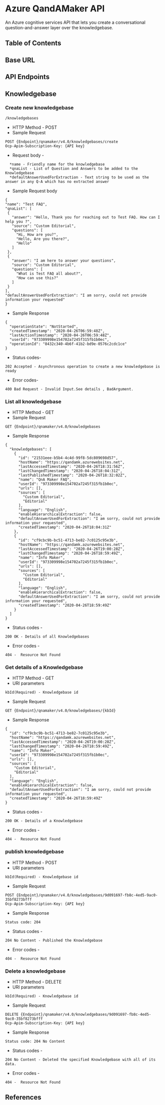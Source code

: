# Azure QandAMaker API
An Azure cognitive services API that lets you create a conversational question-and-answer layer over the knowledgebase.

## Table of Contents

## Base URL

## API Endpoints

## Knowledgebase

### Create new knowledgebase
```
/knowledgebases
```
* HTTP Method - POST
* Sample Request
```
POST {Endpoint}/qnamaker/v4.0/knowledgebases/create
Ocp-Apim-Subscription-Key: {API key}
```
* Request body -
```
  *name - Friendly name for the knowledgebase
  *qnaList - List of Question and Answers to be added to the Knowledgebase
  *defaultAnswerUsedForExtraction - Text string to be used as the answer in any Q-A which has no extracted answer
 ```
* Sample Request body 
```
{
"name": "Test FAQ",
"qnaList": [
 {
   "answer": "Hello, Thank you for reaching out to Test FAQ. How can I help you ?",
   "source": "Custom Editorial",
   "questions": [
     "Hi, How are you?",
     "Hello, Are you there?",
     "Hello"
   ]
 },
 {
   "answer": "I am here to answer your questions",
   "source": "Custom Editorial",
   "questions": [
     "What is Test FAQ all about?",
     "How can use this?"
   ]
 }
],
"defaultAnswerUsedForExtraction": "I am sorry, could not provide information your requested"
}
```
* Sample Response
```
{
  "operationState": "NotStarted",
  "createdTimestamp": "2020-04-26T06:59:48Z",
  "lastActionTimestamp": "2020-04-26T06:59:48Z",
  "userId": "973309998e154702a7245f315fb1b0ec",
  "operationId": "8432c340-4b6f-41b2-bd9e-0576c2cdc1ce"
}
```
* Status codes-
```
202 Accepted - Asynchronous operation to create a new knowledgebase is ready
```
* Error codes-
```
400 Bad Request - Invalid Input.See details , BadArgument.
```
### List all knowledgebase
* HTTP Method - GET
* Sample Request
```
GET {Endpoint}/qnamaker/v4.0/knowledgebases
```
* Sample Response 
```
{
  "knowledgebases": [
    {
      "id": "21531eee-b5b4-4c4d-99f8-5dc809698d57",
      "hostName": "https://qandamk.azurewebsites.net",
      "lastAccessedTimestamp": "2020-04-26T18:31:56Z",
      "lastChangedTimestamp": "2020-04-26T18:04:31Z",
      "lastPublishedTimestamp": "2020-04-26T18:32:02Z",
      "name": "QnA Maker FAQ",
      "userId": "973309998e154702a7245f315fb1b0ec",
      "urls": [],
      "sources": [
        "Custom Editorial",
        "Editorial"
      ],
      "language": "English",
      "enableHierarchicalExtraction": false,
      "defaultAnswerUsedForExtraction": "I am sorry, could not provide information your requested",
      "createdTimestamp": "2020-04-26T18:04:31Z"
    },
    {
      "id": "cf9cbc9b-bc51-4713-be82-7c0125c95e3b",
      "hostName": "https://qandamk.azurewebsites.net",
      "lastAccessedTimestamp": "2020-04-26T19:00:28Z",
      "lastChangedTimestamp": "2020-04-26T18:59:49Z",
      "name": "Info Maker",
      "userId": "973309998e154702a7245f315fb1b0ec",
      "urls": [],
      "sources": [
        "Custom Editorial",
        "Editorial"
      ],
      "language": "English",
      "enableHierarchicalExtraction": false,
      "defaultAnswerUsedForExtraction": "I am sorry, could not provide information your requested",
      "createdTimestamp": "2020-04-26T18:59:49Z"
    }
  ]
}
```
* Status codes -
```
200 OK - Details of all Knowledgebases
```
* Error codes -
```
404 -  Resource Not Found 
```
### Get details of a Knowledgebase
* HTTP Method - GET
* URI parameters 
```
kbId(Required) - Knowledgebase id
```
* Sample Request
```
GET {Endpoint}/qnamaker/v4.0/knowledgebases/{kbId}
```
* Sample Response 
```
{
  "id": "cf9cbc9b-bc51-4713-be82-7c0125c95e3b",
  "hostName": "https://qandamk.azurewebsites.net",
  "lastAccessedTimestamp": "2020-04-26T19:00:28Z",
  "lastChangedTimestamp": "2020-04-26T18:59:49Z",
  "name": "Info Maker",
  "userId": "973309998e154702a7245f315fb1b0ec",
  "urls": [],
  "sources": [
    "Custom Editorial",
    "Editorial"
  ],
  "language": "English",
  "enableHierarchicalExtraction": false,
  "defaultAnswerUsedForExtraction": "I am sorry, could not provide information your requested",
  "createdTimestamp": "2020-04-26T18:59:49Z"
}
```
* Status codes -
```
200 OK - Details of a Knowledgebase
```
* Error codes -
```
404 -  Resource Not Found 
```
### publish knowledgebase
* HTTP Method - POST
* URI parameters 
```
kbId(Required) - Knowledgebase id
```
* Sample Request
```
POST {Endpoint}/qnamaker/v4.0/knowledgebases/9d091697-fb8c-4ed5-9ac0-35bf8273bfff
Ocp-Apim-Subscription-Key: {API key}
```
* Sample Response 
```
Status code: 204
```
* Status codes -
```
204 No Content - Published the Knowledgebase
```
* Error codes -
```
404 -  Resource Not Found 
```
### Delete a knowledgebase
* HTTP Method - DELETE 
* URI parameters 
```
kbId(Required) - Knowledgebase id
```
* Sample Request
```
DELETE {Endpoint}/qnamaker/v4.0/knowledgebases/9d091697-fb8c-4ed5-9ac0-35bf8273bfff
Ocp-Apim-Subscription-Key: {API key}
```
* Sample Response 
```
Status code: 204 No Content
```
* Status codes -
```
204 No Content - Deleted the specified Knowledgebase with all of its data.
```
* Error codes -
```
404 -  Resource Not Found 
```
## References





   
  


